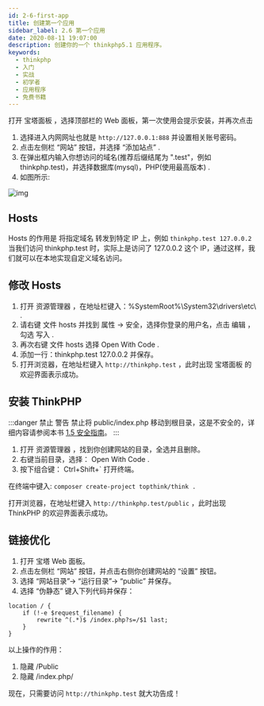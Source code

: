 ```yaml
---
id: 2-6-first-app
title: 创建第一个应用
sidebar_label: 2.6 第一个应用
date: 2020-08-11 19:07:00
description: 创建你的一个 thinkphp5.1 应用程序。
keywords:
  - thinkphp
  - 入门
  - 实战
  - 初学者
  - 应用程序
  - 免费书籍
---
```


打开 宝塔面板 ，选择顶部栏的 Web 面板，第一次使用会提示安装，并再次点击

1. 选择进入内网网址也就是 `http://127.0.0.1:888` 并设置相关账号密码。
2. 点击左侧栏 “网站” 按钮，并选择 “添加站点” .
3. 在弹出框内输入你想访问的域名(推荐后缀结尾为 ".test"，例如 thinkphp.test)，并选择数据库(mysql)，PHP(使用最高版本) .
4. 如图所示:  

![img](https://box.kancloud.cn/d9f2b5321715e5608fd8784e76e0d3aa_562x581.png)

## Hosts

Hosts 的作用是 将指定域名 转发到特定 IP 上，例如 
`thinkphp.test 127.0.0.2`
当我们访问 thinkphp.test 时，实际上是访问了 127.0.0.2 这个 IP，通过这样，我们就可以在本地实现自定义域名访问。

## 修改 Hosts

1. 打开 资源管理器 ，在地址栏键入：%SystemRoot%\System32\drivers\etc\ .
2. 请右键 文件 hosts 并找到 属性 -> 安全，选择你登录的用户名，点击 编辑 ，勾选 写入 .
3. 再次右键 文件 hosts 选择 Open With Code .
4. 添加一行：thinkphp.test 127.0.0.2 并保存。
5. 打开浏览器，在地址栏键入 `http://thinkphp.test` ，此时出现 宝塔面板 的欢迎界面表示成功。

## 安装 ThinkPHP

:::danger 禁止 警告
禁止将 public/index.php 移动到根目录，这是不安全的，详细内容请参阅本书 [1.5 安全指南](../chapter-1/1-5-security-guide)。
:::

1. 打开 资源管理器 ，找到你创建网站的目录，全选并且删除。
2. 右键当前目录，选择： Open With Code .
3. 按下组合键： Ctrl+Shift+` 打开终端。

在终端中键入:
`composer create-project topthink/think .`

打开浏览器，在地址栏键入 `http://thinkphp.test/public` ，此时出现 ThinkPHP 的欢迎界面表示成功。

## 链接优化

1. 打开 宝塔 Web 面板。
2. 点击左侧栏 “网站” 按钮，并点击右侧你创建网站的 “设置” 按钮。
3. 选择 “网站目录”-> “运行目录”-> “public” 并保存。
4. 选择 “伪静态” 键入下列代码并保存：

~~~nginx title="nginx"
location / {
    if (!-e $request_filename) {
        rewrite ^(.*)$ /index.php?s=/$1 last;
    }
}
~~~

以上操作的作用：

1. 隐藏 /Public
2. 隐藏 /index.php/

现在，只需要访问 `http://thinkphp.test` 就大功告成！